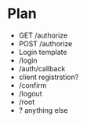 # Plan

- GET /authorize
- POST /authorize
- Login template
- /login
- /auth/callback
- client registrstion?
- /confirm
- /logout
- /root
- ? anything else